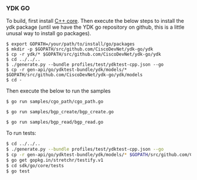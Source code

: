 ### YDK GO

To build, first install [C++ core](https://github.com/CiscoDevNet/ydk-gen#second-step-generate--install-the-core). Then execute the below steps to install the ydk package (until we have the YDK go repository on github, this is a little unusal way to install go packages).

```
$ export GOPATH=/your/path/to/install/go/packages
$ mkdir -p $GOPATH/src/github.com/CiscoDevNet/ydk-go/ydk
$ cp -r ydk/* $GOPATH/src/github.com/CiscoDevNet/ydk-go/ydk
$ cd ../../..
$ ./generate.py --bundle profiles/test/ydktest-cpp.json --go
$ cp -r gen-api/go/ydktest-bundle/ydk/models/*  $GOPATH/src/github.com/CiscoDevNet/ydk-go/ydk/models
$ cd -
```

Then execute the below to run the samples
```
$ go run samples/cgo_path/cgo_path.go
```
```
$ go run samples/bgp_create/bgp_create.go
```
```
$ go run samples/bgp_read/bgp_read.go
```

To run tests:
```bash
$ cd ../../..
$ ./generate.py --bundle profiles/test/ydktest-cpp.json --go
$ cp -r gen-api/go/ydktest-bundle/ydk/models/* $GOPATH/src/github.com/CiscoDevNet/ydk-go/ydk/models
$ go get gopkg.in/stretchr/testify.v1
$ cd sdk/go/core/tests
$ go test
```
